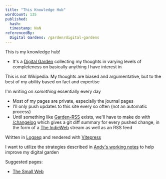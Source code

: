 ```yaml
---
title: "This Knowledge Hub"
wordCount: 135
published:
  hash: 
  timestamp: NaN
referencedBy:
  Digital Gardens: /garden/digital-gardens
---
```


This is my knowledge hub!
- It's a [Digital Garden](/garden/digital-gardens) collecting my thoughts in varying levels of completeness on basically anything I have interest in

This is not Wikipedia. My thoughts are biased and argumentative, but to the best of my ability based on fact and expertise

<span id="6637b86a-3603-45ef-a21e-b33c7d96c529">I'm writing on _something_ essentially every day</span>
- Most of my pages are private, especially the journal pages
- I'll only push updates to this site every so often (not an automatic process)
- Until something like [Garden-RSS](/garden/garden-rss) exists, we'll have to make do with [/changelog](https://thepaperpilot.org/changelog) which gives a git diff summary for every pushed change, in the form of a [The IndieWeb](/garden/the-small-web) stream as well as an RSS feed

Written in [Logseq](/garden/logseq) and rendered with [Vitepress](/garden/vitepress)

I want to utilize the strategies described in [Andy's working notes](https://notes.andymatuschak.org/About_these_notes?stackedNotes=zPKTSiU725W9WQCqoVPBcxm) to help improve my digital garden

Suggested pages:
- [The Small Web](/garden/the-small-web)